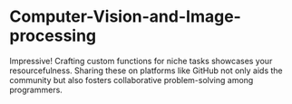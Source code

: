 # Computer-Vision-and-Image-processing
Impressive! Crafting custom functions for niche tasks showcases your resourcefulness. Sharing these on platforms like GitHub not only aids the community but also fosters collaborative problem-solving among programmers.
